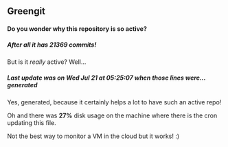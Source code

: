 ## Greengit

#### Do you wonder why this repository is so active?

##### After all it has 21369 commits!

But is it *really* active? Well...

##### Last update was on Wed Jul 21 at 05:25:07 when those lines were... generated

Yes, generated, because it certainly helps a lot to have such an active repo!

Oh and there was **27%** disk usage on the machine
where there is the cron updating this file.

Not the best way to monitor a VM in the cloud but it works! :)

